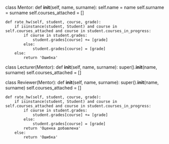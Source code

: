 class Mentor:
    def __init__(self, name, surname):
        self.name = name
        self.surname = surname
        self.courses_attached = []

    def rate_hw(self, student, course, grade):
        if isinstance(student, Student) and course in self.courses_attached and course in student.courses_in_progress:
            if course in student.grades:
                student.grades[course] += [grade]
            else:
                student.grades[course] = [grade]
        else:
            return 'Ошибка'

class Lecturer(Mentor):
    def __init__(self, name, surname):
        super().__init__(name, surname)
        self.courses_attached = []

class Reviewer(Mentor):
    def __init__(self, name, surname):
        super().__init__(name, surname)
        self.courses_attached = []

    def rate_hw(self, student, course, grade):
        if isinstance(student, Student) and course in self.courses_attached and course in student.courses_in_progress:
            if course in student.grades:
                student.grades[course] += [grade]
            else:
                student.grades[course] = [grade]
            return 'Оценка добавлена'
        else:
            return 'Ошибка'
